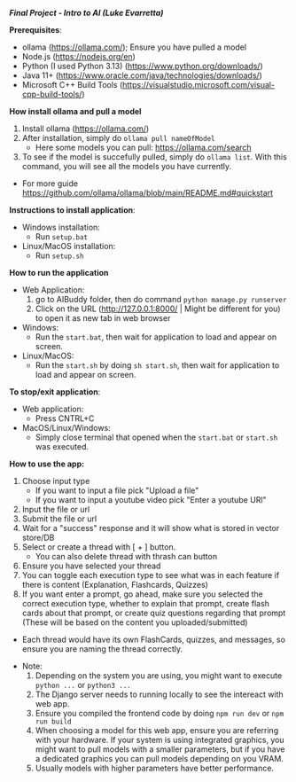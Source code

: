 ***Final Project - Intro to AI (Luke Evarretta)***

**Prerequisites**:
- ollama (https://ollama.com/); Ensure you have pulled a model
- Node.js (https://nodejs.org/en)
- Python (I used Python 3.13) (https://www.python.org/downloads/)
- Java 11+ (https://www.oracle.com/java/technologies/downloads/)
- Microsoft C++ Build Tools (https://visualstudio.microsoft.com/visual-cpp-build-tools/)

**How install ollama and pull a model**
1. Install ollama (https://ollama.com/)
2. After installation, simply do `ollama pull nameOfModel`
    + Here some models you can pull: https://ollama.com/search
3. To see if the model is succefully pulled, simply do `ollama list`. With this command, you will see all the models you have currently.
- For more guide https://github.com/ollama/ollama/blob/main/README.md#quickstart

**Instructions to install application**:
- Windows installation:
    - Run `setup.bat`
- Linux/MacOS installation:
    - Run `setup.sh`

**How to run the application**
- Web Application:
    1. go to AIBuddy folder, then do command `python manage.py runserver`
    2. Click on the URL (http://127.0.0.1:8000/ | Might be different for you) to open it as new tab in web browser
- Windows:
    - Run the `start.bat`, then wait for application to load and appear on screen.
- Linux/MacOS:
    - Run the `start.sh` by doing `sh start.sh`, then wait for application to load and appear on screen.

**To stop/exit application**:
- Web application:
    - Press CNTRL+C
- MacOS/Linux/Windows:
    - Simply close terminal that opened when the `start.bat` or `start.sh` was executed.



**How to use the app:**
1. Choose input type
    + If you want to input a file pick "Upload a file"
    + If you want to input a youtube video pick "Enter a youtube URl"
2. Input the file or url
3. Submit the file or url
4. Wait for a "success" response and it will show what is stored in vector store/DB
5. Select or create a thread with [ + ] button.
    + You can also delete thread with thrash can button
6. Ensure you have selected your thread
7. You can toggle each execution type to see what was in each feature if there is content (Explanation, Flashcards, Quizzes)
8. If you want enter a prompt, go ahead, make sure you selected the correct execution type, whether to explain that prompt, create flash cards about that prompt, or create quiz questions regarding that prompt (These will be based on the content you uploaded/submitted)
+ Each thread would have its own FlashCards, quizzes, and messages, so ensure you are naming the thread correctly.


- Note:
    1. Depending on the system you are using, you might want to execute `python ...` or `python3 ...`
    2. The Django server needs to running locally to see the intereact with web app.
    3. Ensure you compiled the frontend code by doing `npm run dev` or `npm run build`
    4. When choosing a model for this web app, ensure you are referring with your hardware. If your system is using integrated graphics, you might want to pull models with a smaller parameters, but if you have a dedicated graphics you can pull models depending on you VRAM. 
    5. Usually models with higher parameters have better performance.






